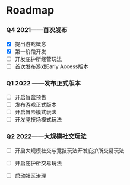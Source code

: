# Roadmap

### Q4 2021——首次发布

* [x] 提出游戏概念
* [x] 第一阶段开发
* [ ] 开发庇护所经营玩法
* [ ] 首次发布游戏Early Access版本

### Q1 2022 ——发布正式版本

* [ ] 开启盲盒预售
* [ ] 发布游戏正式版本
* [ ] 开启冒险模式玩法
* [ ] 开发竞技场模式玩法

### Q2 2022——大规模社交玩法

* [ ] 开启大规模社交与竞技玩法开发庇护所交易玩法
* [ ] 开启庇护所交易玩法
* [ ] 启动社区治理

